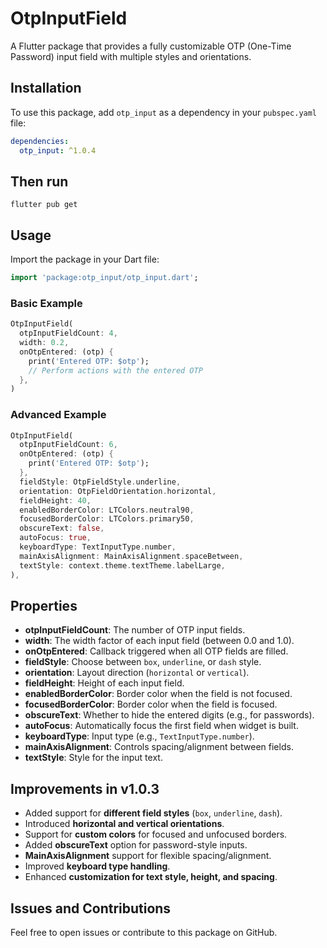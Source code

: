 # OtpInputField

A Flutter package that provides a fully customizable OTP (One-Time Password) input field with multiple styles and orientations.

## Installation

To use this package, add `otp_input` as a dependency in your `pubspec.yaml` file:

```yaml
dependencies:
  otp_input: ^1.0.4
````

## Then run

```
flutter pub get
```

## Usage

Import the package in your Dart file:

```dart
import 'package:otp_input/otp_input.dart';
```

### Basic Example

```dart
OtpInputField(
  otpInputFieldCount: 4,
  width: 0.2,
  onOtpEntered: (otp) {
    print('Entered OTP: $otp');
    // Perform actions with the entered OTP
  },
)
```

### Advanced Example

```dart
OtpInputField(
  otpInputFieldCount: 6,
  onOtpEntered: (otp) {
    print('Entered OTP: $otp');
  },
  fieldStyle: OtpFieldStyle.underline,
  orientation: OtpFieldOrientation.horizontal,
  fieldHeight: 40,
  enabledBorderColor: LTColors.neutral90,
  focusedBorderColor: LTColors.primary50,
  obscureText: false,
  autoFocus: true,
  keyboardType: TextInputType.number,
  mainAxisAlignment: MainAxisAlignment.spaceBetween,
  textStyle: context.theme.textTheme.labelLarge,
),
```

## Properties

* **otpInputFieldCount**: The number of OTP input fields.
* **width**: The width factor of each input field (between 0.0 and 1.0).
* **onOtpEntered**: Callback triggered when all OTP fields are filled.
* **fieldStyle**: Choose between `box`, `underline`, or `dash` style.
* **orientation**: Layout direction (`horizontal` or `vertical`).
* **fieldHeight**: Height of each input field.
* **enabledBorderColor**: Border color when the field is not focused.
* **focusedBorderColor**: Border color when the field is focused.
* **obscureText**: Whether to hide the entered digits (e.g., for passwords).
* **autoFocus**: Automatically focus the first field when widget is built.
* **keyboardType**: Input type (e.g., `TextInputType.number`).
* **mainAxisAlignment**: Controls spacing/alignment between fields.
* **textStyle**: Style for the input text.

## Improvements in v1.0.3

* Added support for **different field styles** (`box`, `underline`, `dash`).
* Introduced **horizontal and vertical orientations**.
* Support for **custom colors** for focused and unfocused borders.
* Added **obscureText** option for password-style inputs.
* **MainAxisAlignment** support for flexible spacing/alignment.
* Improved **keyboard type handling**.
* Enhanced **customization for text style, height, and spacing**.

## Issues and Contributions

Feel free to open issues or contribute to this package on GitHub.